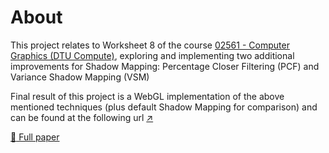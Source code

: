 # About

This project relates to Worksheet 8 of the course [02561 - Computer Graphics (DTU Compute)](http://kurser.dtu.dk/course/02561), exploring and implementing two additional improvements for Shadow Mapping: Percentage Closer Filtering (PCF) and Variance Shadow Mapping (VSM)

Final result of this project is a WebGL implementation of the above mentioned techniques (plus default Shadow Mapping for comparison) and can be found at the following url [:arrow_upper_right:](http://student.dtu.dk/~s062870/02561/project/)

[:page_facing_up: Full paper](PAPER.pdf)
